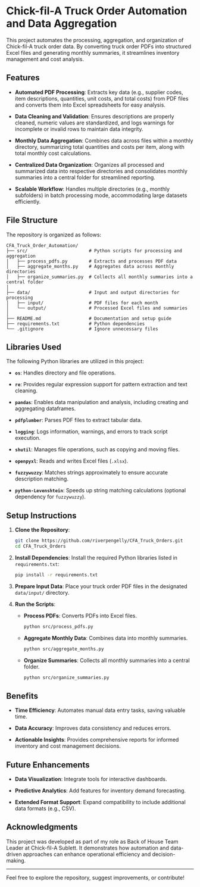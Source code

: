 
# Chick-fil-A Truck Order Automation and Data Aggregation

This project automates the processing, aggregation, and organization of Chick-fil-A truck order data. By converting truck order PDFs into structured Excel files and generating monthly summaries, it streamlines inventory management and cost analysis.

## Features

- **Automated PDF Processing**: Extracts key data (e.g., supplier codes, item descriptions, quantities, unit costs, and total costs) from PDF files and converts them into Excel spreadsheets for easy analysis.

- **Data Cleaning and Validation**: Ensures descriptions are properly cleaned, numeric values are standardized, and logs warnings for incomplete or invalid rows to maintain data integrity.

- **Monthly Data Aggregation**: Combines data across files within a monthly directory, summarizing total quantities and costs per item, along with total monthly cost calculations.

- **Centralized Data Organization**: Organizes all processed and summarized data into respective directories and consolidates monthly summaries into a central folder for streamlined reporting.

- **Scalable Workflow**: Handles multiple directories (e.g., monthly subfolders) in batch processing mode, accommodating large datasets efficiently.

## File Structure

The repository is organized as follows:

```
CFA_Truck_Order_Automation/
├── src/                       # Python scripts for processing and aggregation
│   ├── process_pdfs.py        # Extracts and processes PDF data
│   ├── aggregate_months.py    # Aggregates data across monthly directories
│   ├── organize_summaries.py  # Collects all monthly summaries into a central folder
│
├── data/                      # Input and output directories for processing
│   ├── input/                 # PDF files for each month
│   └── output/                # Processed Excel files and summaries
│
├── README.md                  # Documentation and setup guide
├── requirements.txt           # Python dependencies
└── .gitignore                 # Ignore unnecessary files
```

## Libraries Used

The following Python libraries are utilized in this project:

- **`os`**: Handles directory and file operations.

- **`re`**: Provides regular expression support for pattern extraction and text cleaning.

- **`pandas`**: Enables data manipulation and analysis, including creating and aggregating dataframes.

- **`pdfplumber`**: Parses PDF files to extract tabular data.

- **`logging`**: Logs information, warnings, and errors to track script execution.

- **`shutil`**: Manages file operations, such as copying and moving files.

- **`openpyxl`**: Reads and writes Excel files (`.xlsx`).

- **`fuzzywuzzy`**: Matches strings approximately to ensure accurate description matching.

- **`python-Levenshtein`**: Speeds up string matching calculations (optional dependency for `fuzzywuzzy`).

## Setup Instructions

1. **Clone the Repository**:
   ```bash
   git clone https://github.com/riverpengelly/CFA_Truck_Orders.git
   cd CFA_Truck_Orders
   ```

2. **Install Dependencies**:
   Install the required Python libraries listed in `requirements.txt`:
   ```bash
   pip install -r requirements.txt
   ```

3. **Prepare Input Data**:
   Place your truck order PDF files in the designated `data/input/` directory.

4. **Run the Scripts**:
   - **Process PDFs**: Converts PDFs into Excel files.
     ```bash
     python src/process_pdfs.py
     ```
   - **Aggregate Monthly Data**: Combines data into monthly summaries.
     ```bash
     python src/aggregate_months.py
     ```
   - **Organize Summaries**: Collects all monthly summaries into a central folder.
     ```bash
     python src/organize_summaries.py
     ```

## Benefits

- **Time Efficiency**: Automates manual data entry tasks, saving valuable time.

- **Data Accuracy**: Improves data consistency and reduces errors.

- **Actionable Insights**: Provides comprehensive reports for informed inventory and cost management decisions.

## Future Enhancements

- **Data Visualization**: Integrate tools for interactive dashboards.

- **Predictive Analytics**: Add features for inventory demand forecasting.

- **Extended Format Support**: Expand compatibility to include additional data formats (e.g., CSV).

## Acknowledgments

This project was developed as part of my role as Back of House Team Leader at Chick-fil-A Sublett. It demonstrates how automation and data-driven approaches can enhance operational efficiency and decision-making.

---

Feel free to explore the repository, suggest improvements, or contribute!
